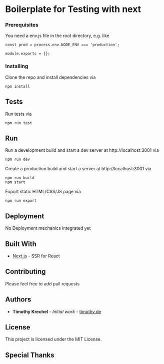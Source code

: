 # Boilerplate for Testing with next

### Prerequisites

You need a env.js file in the root directory, e.g. like

```
const prod = process.env.NODE_ENV === 'production';

module.exports = {};
```

### Installing

Clone the repo and install dependencies via

```
npm install
```

## Tests

Run tests via

```
npm run test
```

## Run

Run a development build and start a dev server at http://localhost:3001 via

```
npm run dev
```

Create a production build and start a server at http://localhost:3001 via

```
npm run build
npm start
```

Export static HTML/CSS/JS page via

```
npm run export
```

## Deployment

No Deployment mechanics integrated yet

## Built With

- [Next.js](https://github.com/zeit/next.js) - SSR for React

## Contributing

Please feel free to add pull requests

## Authors

- **Timothy Krechel** - _Initial work_ - [timothy.de](https://www.timothy.de)

## License

This project is licensed under the MIT License.

## Special Thanks
